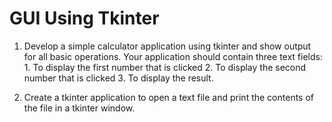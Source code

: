 <h1>GUI Using Tkinter</h1>

1. Develop a simple calculator application using tkinter and show output for all basic
operations. Your application should contain three text fields: 1. To display the first
number that is clicked 2. To display the second number that is clicked 3. To display
the result.

2. Create a tkinter application to open a text file and print the contents of the file in a
tkinter window.